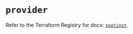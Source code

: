 # `provider`

Refer to the Terraform Registry for docs: [`spotinst`](https://registry.terraform.io/providers/spotinst/spotinst/1.191.0/docs).
